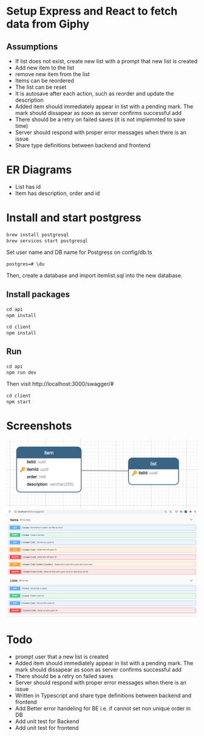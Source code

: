 # Setup Express and React to fetch data from Giphy

## Assumptions 

- If list does not exist, create new list with a prompt that new list is created
- Add new item to the list
- remove new item from the list
- Items can be reordered 
- The list can be reset
- It is autosave after each action, such as reorder and update the description
- Added item should immediately appear in list with a pending mark. The mark should dissapear as soon as server confirms successful add
- There should be a retry on failed saves (it is not implemnted to save time)
- Server should respond with proper error messages when there is an issue
- Share type definitions between backend and frontend

# ER Diagrams
- List has id 
- Item has description, order and id

# Install and start postgress
```
brew install postgresql
brew services start postgresql
```
Set user name and DB name for Postgress on config/db.ts

```
postgres=# \du
```
Then, create a database and import itemlist.sql into the new database.

## Install packages

```
cd api
npm install
```

```
cd client
npm install
```

## Run

```
cd api
npm run dev
```
Then visit http://localhost:3000/swagger/#

```
cd client
npm start
```

# Screenshots 
![DB Schema](DBSchema_.png)
![Swagger](Swagger_.png)



# Todo
- prompt user that a new list is created
- Added item should immediately appear in list with a pending mark. The mark should dissapear as soon as server confirms successful add
- There should be a retry on failed saves
- Server should respond with proper error messages when there is an issue
- Written in Typescript and share type definitions between backend and frontend
- Add Better error handeling for BE i.e. if cannot set non unique order in DB 
- Add unit test for Backend 
- Add unit test for frontend